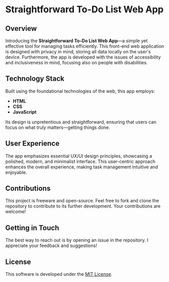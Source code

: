 # Straightforward To-Do List Web App

## Overview

Introducing the **Straightforward To-Do List Web App**—a simple yet effective tool for managing tasks efficiently. This front-end web application is designed with privacy in mind, storing all data locally on the user's device. Furthermore, the app is developed with the issues of accessibility and inclusiveness in mind, focusing also on people with disabilities.

## Technology Stack

Built using the foundational technologies of the web, this app employs:
- **HTML**
- **CSS**
- **JavaScript**

Its design is unpretentious and straightforward, ensuring that users can focus on what truly matters—getting things done.

## User Experience

The app emphasizes essential UX/UI design principles, showcasing a polished, modern, and minimalist interface. This user-centric approach enhances the overall experience, making task management intuitive and enjoyable.

## Contributions

This project is freeware and open-source. Feel free to fork and clone the repository to contribute to its further development. Your contributions are welcome!

## Getting in Touch

The best way to reach out is by opening an issue in the repository. I appreciate your feedback and suggestions!

## License

This software is developed under the [MIT License](LICENSE).



